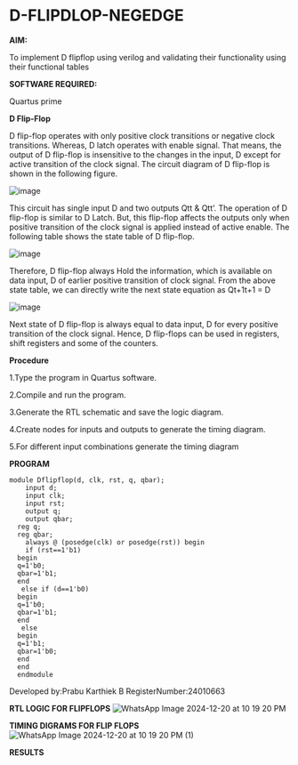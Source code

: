 # D-FLIPDLOP-NEGEDGE

**AIM:**

To implement  D flipflop using verilog and validating their functionality using their functional tables

**SOFTWARE REQUIRED:**

Quartus prime

**D Flip-Flop**

D flip-flop operates with only positive clock transitions or negative clock transitions. Whereas, D latch operates with enable signal. That means, the output of D flip-flop is insensitive to the changes in the input, D except for active transition of the clock signal. The circuit diagram of D flip-flop is shown in the following figure.

![image](https://github.com/naavaneetha/D-FLIPDLOP-NEGEDGE/assets/154305477/48c81fe8-bc3f-40e7-95e2-519fc155ad51)

This circuit has single input D and two outputs Qtt & Qtt’. The operation of D flip-flop is similar to D Latch. But, this flip-flop affects the outputs only when positive transition of the clock signal is applied instead of active enable. The following table shows the state table of D flip-flop.

![image](https://github.com/naavaneetha/D-FLIPDLOP-NEGEDGE/assets/154305477/e5f3fda7-68ec-4a3a-a0a4-cf6f9cc4ab55)

Therefore, D flip-flop always Hold the information, which is available on data input, D of earlier positive transition of clock signal. From the above state table, we can directly write the next state equation as Qt+1t+1 = D

![image](https://github.com/naavaneetha/D-FLIPDLOP-NEGEDGE/assets/154305477/8592c0d8-2917-4142-91b9-d6c30dd891d2)

Next state of D flip-flop is always equal to data input, D for every positive transition of the clock signal. Hence, D flip-flops can be used in registers, shift registers and some of the counters.

**Procedure**

 1.Type the program in Quartus software.
 
 2.Compile and run the program.
 
 3.Generate the RTL schematic and save the logic diagram.
 
 4.Create nodes for inputs and outputs to generate the timing diagram.
 
 5.For different input combinations generate the timing diagram

**PROGRAM**
```
module Dflipflop(d, clk, rst, q, qbar); 
    input d; 
    input clk; 
    input rst; 
    output q; 
    output qbar; 
  reg q; 
  reg qbar; 
    always @ (posedge(clk) or posedge(rst)) begin 
    if (rst==1'b1) 
  begin 
  q=1'b0; 
  qbar=1'b1; 
  end 
   else if (d==1'b0) 
  begin 
  q=1'b0; 
  qbar=1'b1; 
  end 
   else 
  begin 
  q=1'b1; 
  qbar=1'b0; 
  end   
  end    
  endmodule
```
 Developed by:Prabu Karthiek B RegisterNumber:24010663


**RTL LOGIC FOR FLIPFLOPS**
![WhatsApp Image 2024-12-20 at 10 19 20 PM](https://github.com/user-attachments/assets/fe6fc9f8-c7b4-4022-8255-bedeeb907b53)


**TIMING DIGRAMS FOR FLIP FLOPS**
![WhatsApp Image 2024-12-20 at 10 19 20 PM (1)](https://github.com/user-attachments/assets/d987fc58-b15f-4f26-a603-5debe150656d)



**RESULTS**
